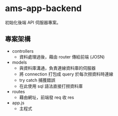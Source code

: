 # ams-app-backend

初始化後端 API 伺服器專案。

## 專案架構

- controllers
    - 資料處理過後，藉由 router 傳給前端 (JOSN)
- models
    - 與資料庫溝通，負責連線資料庫的伺服器
    - 將 connection 打包成 query 於每次撈資料時連線
    - try catch 捕獲錯誤
    - 在此使用 sql 語法直接打撈資料庫
- routes
    - 藉由網址，前端發 req 收 res
- app.js
    - 主程式
